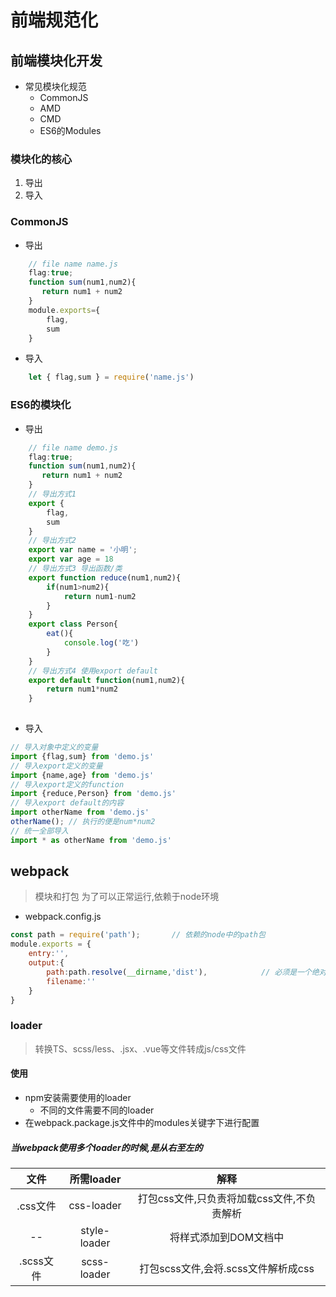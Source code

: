 # 前端规范化
## 前端模块化开发
* 常见模块化规范
    * CommonJS
    * AMD
    * CMD
    * ES6的Modules
### 模块化的核心
1. 导出
2. 导入
### CommonJS
* 导出
```javascript
    // file name name.js
    flag:true;
    function sum(num1,num2){
       return num1 + num2
    }
    module.exports={
        flag,
        sum   
    }
```
* 导入
```javascript
    let { flag,sum } = require('name.js')
```
### ES6的模块化
* 导出
```javascript
    // file name demo.js
    flag:true;
    function sum(num1,num2){
       return num1 + num2
    }
    // 导出方式1
    export {
        flag,
        sum   
    }
    // 导出方式2
    export var name = '小明';
    export var age = 18
    // 导出方式3 导出函数/类
    export function reduce(num1,num2){
        if(num1>num2){
            return num1-num2
        }   
    }
    export class Person{
        eat(){
            console.log('吃')
        }
    }
    // 导出方式4 使用export default
    export default function(num1,num2){
        return num1*num2
    }
    
```
* 导入
```javascript
// 导入对象中定义的变量
import {flag,sum} from 'demo.js'
// 导入export定义的变量
import {name,age} from 'demo.js'
// 导入export定义的function
import {reduce,Person} from 'demo.js'
// 导入export default的内容
import otherName from 'demo.js'
otherName(); // 执行的便是num*num2 
// 统一全部导入
import * as otherName from 'demo.js'
```
## webpack
> 模块和打包
> 为了可以正常运行,依赖于node环境

* webpack.config.js
```javascript
const path = require('path');       // 依赖的node中的path包
module.exports = {
    entry:'',
    output:{
        path:path.resolve(__dirname,'dist'),            // 必须是一个绝对路径  需要动态获取文件路径  通过node的path包
        filename:''
    }
}
```

### loader
> 转换TS、scss/less、.jsx、.vue等文件转成js/css文件
#### 使用
* npm安装需要使用的loader
    * 不同的文件需要不同的loader
* 在webpack.package.js文件中的modules关键字下进行配置

##### 当webpack使用多个loader的时候,是从右至左的
|文件|所需loader|解释|
|:---:|:---:|:---:|
|.css文件|css-loader|打包css文件,只负责将加载css文件,不负责解析|
|--|style-loader|将样式添加到DOM文档中|
|.scss文件|scss-loader|打包scss文件,会将.scss文件解析成css|






















